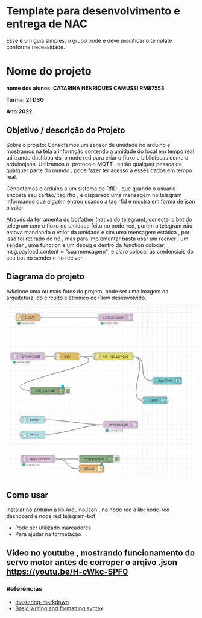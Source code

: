 # Template para desenvolvimento e entrega de NAC

Esse é um guia simples, o grupo pode e deve modificar o template conforme necessidade. 

# Nome do projeto

**nome dos alunos: CATARINA HENRIQUES CAMUSSI   RM87553** 

**Turma: 2TDSG**

**Ano:2022**

## Objetivo / descrição do Projeto

Sobre o projeto:
Conectamos um sensor de umidade no arduíno e mostramos na tela a informção contendo a umidade do local em tempo real utilizando dashboards, o node red para criar o fluxo e bibliotecas como o arduinojson. 
Utilizamos o  protocolo MQTT , então qualquer pessoa de qualquer parte do mundo , pode fazer ter acesso a esses dados em tempo real. 

Conectamos o arduíno a um sistema de RfID , que quando o usuario encosta seu cartão/ tag rfid , é disparado uma mensagem no telegram informando que alguém entrou usando a tag rfid e mostra em forma de json o valor. 

Através da ferramenta do botfather (nativa do telegram), conectei o bot do telegram com o fluxo de umidade feito no node-red, porém o telegram não estava mandando o valor da umidade e sim uma mensagem estática , por isso foi retirado do nó , mas para implementar basta usar um reciver , um sender , uma function e um debug e dentro da function colocar: msg.payload.content = "sua mensagem"; e claro colocar as credenciais do seu bot no sender e no reciver. 

## Diagrama do projeto

Adicione uma ou mais fotos do projeto, pode ser uma imagem da arquitetura, do circuito eletrônico do Flow desenvolvido. 

<img src="/cp4.png" width="550">


## Como usar 

instalar no arduino a lib ArduinoJson , no node red a lib: node-red dashboard e node red telegram-bot
* Pode ser utilizado marcadores
* Para ajudar na formatação

## Vídeo no youtube , mostrando funcionamento do servo motor antes de corroper o arqivo .json   https://youtu.be/H-cWkc-SPF0



### Referências 

* [mastering-markdown](https://guides.github.com/features/mastering-markdown/)
* [Basic writing and formatting syntax](https://docs.github.com/en/github/writing-on-github/getting-started-with-writing-and-formatting-on-github/basic-writing-and-formatting-syntax)
